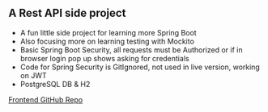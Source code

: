 <h2>A Rest API side project</h2>
<ul>
    <li>A fun little side project for learning more Spring Boot</li>
    <li>Also focusing more on learning testing with Mockito</li>
    <li>Basic Spring Boot Security, all requests must be Authorized or if in browser login pop up shows asking for credentials</li>
    <li>Code for Spring Security is GitIgnored, not used in live version, working on JWT</li>
    <li>PostgreSQL DB & H2</li>
</ul>



<a href="https://github.com/alsomeb/Shoplet">Frontend GitHub Repo</a>
